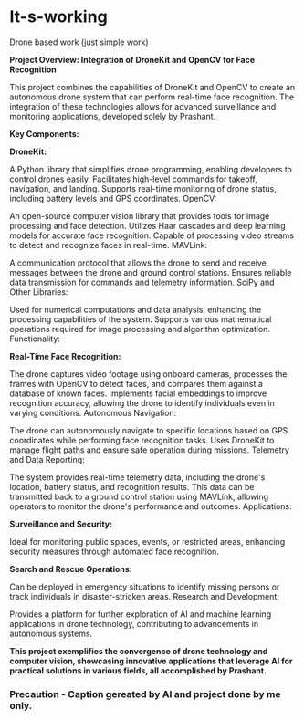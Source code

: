 # It-s-working
Drone based work (just simple work)

**Project Overview: Integration of DroneKit and OpenCV for Face Recognition**

This project combines the capabilities of DroneKit and OpenCV to create an autonomous drone system that can perform real-time face recognition. The integration of these technologies allows for advanced surveillance and monitoring applications, developed solely by Prashant.

**Key Components:**

**DroneKit:**

A Python library that simplifies drone programming, enabling developers to control drones easily.
Facilitates high-level commands for takeoff, navigation, and landing.
Supports real-time monitoring of drone status, including battery levels and GPS coordinates.
OpenCV:

An open-source computer vision library that provides tools for image processing and face detection.
Utilizes Haar cascades and deep learning models for accurate face recognition.
Capable of processing video streams to detect and recognize faces in real-time.
MAVLink:

A communication protocol that allows the drone to send and receive messages between the drone and ground control stations.
Ensures reliable data transmission for commands and telemetry information.
SciPy and Other Libraries:

Used for numerical computations and data analysis, enhancing the processing capabilities of the system.
Supports various mathematical operations required for image processing and algorithm optimization.
Functionality:

**Real-Time Face Recognition:**

The drone captures video footage using onboard cameras, processes the frames with OpenCV to detect faces, and compares them against a database of known faces.
Implements facial embeddings to improve recognition accuracy, allowing the drone to identify individuals even in varying conditions.
Autonomous Navigation:

The drone can autonomously navigate to specific locations based on GPS coordinates while performing face recognition tasks.
Uses DroneKit to manage flight paths and ensure safe operation during missions.
Telemetry and Data Reporting:

The system provides real-time telemetry data, including the drone's location, battery status, and recognition results.
This data can be transmitted back to a ground control station using MAVLink, allowing operators to monitor the drone's performance and outcomes.
Applications:

**Surveillance and Security:**

Ideal for monitoring public spaces, events, or restricted areas, enhancing security measures through automated face recognition.

**Search and Rescue Operations:**

Can be deployed in emergency situations to identify missing persons or track individuals in disaster-stricken areas.
Research and Development:

Provides a platform for further exploration of AI and machine learning applications in drone technology, contributing to advancements in autonomous systems.

**This project exemplifies the convergence of drone technology and computer vision, showcasing innovative applications that leverage AI for practical solutions in various fields, all accomplished by Prashant.**


### Precaution - Caption gereated by AI and project done by me only.

